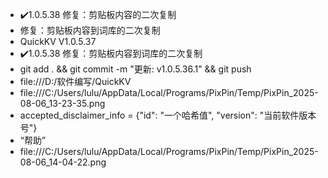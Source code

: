 - ✔️1.0.5.38 修复：剪贴板内容的二次复制
- 修复：剪贴板内容到词库的二次复制
- QuickKV V1.0.5.37
- ✔️1.0.5.38 修复：剪贴板内容到词库的二次复制
- git add . && git commit -m "更新: v1.0.5.36.1" && git push
- file:///D:/软件编写/QuickKV
- file:///C:/Users/lulu/AppData/Local/Programs/PixPin/Temp/PixPin_2025-08-06_13-23-35.png
- accepted_disclaimer_info = {"id": "一个哈希值", "version": "当前软件版本号"}
- “帮助”
- file:///C:/Users/lulu/AppData/Local/Programs/PixPin/Temp/PixPin_2025-08-06_14-04-22.png